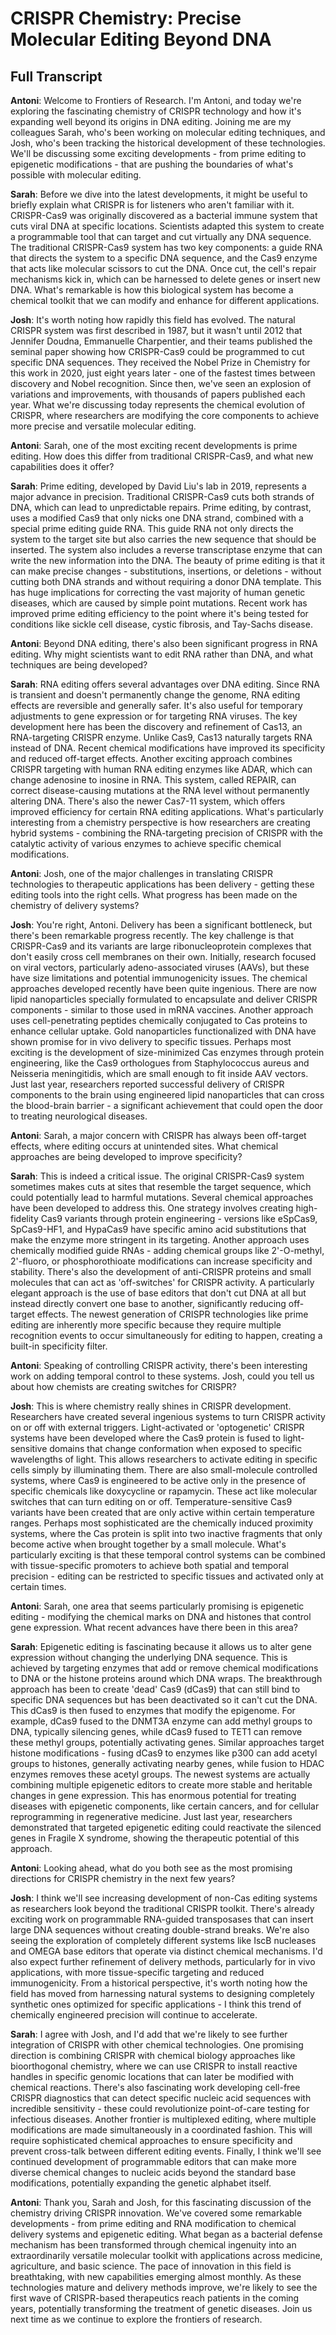 # CRISPR Chemistry: Precise Molecular Editing Beyond DNA
## Full Transcript

**Antoni**: Welcome to Frontiers of Research. I'm Antoni, and today we're exploring the fascinating chemistry of CRISPR technology and how it's expanding well beyond its origins in DNA editing. Joining me are my colleagues Sarah, who's been working on molecular editing techniques, and Josh, who's been tracking the historical development of these technologies. We'll be discussing some exciting developments - from prime editing to epigenetic modifications - that are pushing the boundaries of what's possible with molecular editing.

**Sarah**: Before we dive into the latest developments, it might be useful to briefly explain what CRISPR is for listeners who aren't familiar with it. CRISPR-Cas9 was originally discovered as a bacterial immune system that cuts viral DNA at specific locations. Scientists adapted this system to create a programmable tool that can target and cut virtually any DNA sequence. The traditional CRISPR-Cas9 system has two key components: a guide RNA that directs the system to a specific DNA sequence, and the Cas9 enzyme that acts like molecular scissors to cut the DNA. Once cut, the cell's repair mechanisms kick in, which can be harnessed to delete genes or insert new DNA. What's remarkable is how this biological system has become a chemical toolkit that we can modify and enhance for different applications.

**Josh**: It's worth noting how rapidly this field has evolved. The natural CRISPR system was first described in 1987, but it wasn't until 2012 that Jennifer Doudna, Emmanuelle Charpentier, and their teams published the seminal paper showing how CRISPR-Cas9 could be programmed to cut specific DNA sequences. They received the Nobel Prize in Chemistry for this work in 2020, just eight years later - one of the fastest times between discovery and Nobel recognition. Since then, we've seen an explosion of variations and improvements, with thousands of papers published each year. What we're discussing today represents the chemical evolution of CRISPR, where researchers are modifying the core components to achieve more precise and versatile molecular editing.

**Antoni**: Sarah, one of the most exciting recent developments is prime editing. How does this differ from traditional CRISPR-Cas9, and what new capabilities does it offer?

**Sarah**: Prime editing, developed by David Liu's lab in 2019, represents a major advance in precision. Traditional CRISPR-Cas9 cuts both strands of DNA, which can lead to unpredictable repairs. Prime editing, by contrast, uses a modified Cas9 that only nicks one DNA strand, combined with a special prime editing guide RNA. This guide RNA not only directs the system to the target site but also carries the new sequence that should be inserted. The system also includes a reverse transcriptase enzyme that can write the new information into the DNA. The beauty of prime editing is that it can make precise changes - substitutions, insertions, or deletions - without cutting both DNA strands and without requiring a donor DNA template. This has huge implications for correcting the vast majority of human genetic diseases, which are caused by simple point mutations. Recent work has improved prime editing efficiency to the point where it's being tested for conditions like sickle cell disease, cystic fibrosis, and Tay-Sachs disease.

**Antoni**: Beyond DNA editing, there's also been significant progress in RNA editing. Why might scientists want to edit RNA rather than DNA, and what techniques are being developed?

**Sarah**: RNA editing offers several advantages over DNA editing. Since RNA is transient and doesn't permanently change the genome, RNA editing effects are reversible and generally safer. It's also useful for temporary adjustments to gene expression or for targeting RNA viruses. The key development here has been the discovery and refinement of Cas13, an RNA-targeting CRISPR enzyme. Unlike Cas9, Cas13 naturally targets RNA instead of DNA. Recent chemical modifications have improved its specificity and reduced off-target effects. Another exciting approach combines CRISPR targeting with human RNA editing enzymes like ADAR, which can change adenosine to inosine in RNA. This system, called REPAIR, can correct disease-causing mutations at the RNA level without permanently altering DNA. There's also the newer Cas7-11 system, which offers improved efficiency for certain RNA editing applications. What's particularly interesting from a chemistry perspective is how researchers are creating hybrid systems - combining the RNA-targeting precision of CRISPR with the catalytic activity of various enzymes to achieve specific chemical modifications.

**Antoni**: Josh, one of the major challenges in translating CRISPR technologies to therapeutic applications has been delivery - getting these editing tools into the right cells. What progress has been made on the chemistry of delivery systems?

**Josh**: You're right, Antoni. Delivery has been a significant bottleneck, but there's been remarkable progress recently. The key challenge is that CRISPR-Cas9 and its variants are large ribonucleoprotein complexes that don't easily cross cell membranes on their own. Initially, research focused on viral vectors, particularly adeno-associated viruses (AAVs), but these have size limitations and potential immunogenicity issues. The chemical approaches developed recently have been quite ingenious. There are now lipid nanoparticles specially formulated to encapsulate and deliver CRISPR components - similar to those used in mRNA vaccines. Another approach uses cell-penetrating peptides chemically conjugated to Cas proteins to enhance cellular uptake. Gold nanoparticles functionalized with DNA have shown promise for in vivo delivery to specific tissues. Perhaps most exciting is the development of size-minimized Cas enzymes through protein engineering, like the Cas9 orthologues from Staphylococcus aureus and Neisseria meningitidis, which are small enough to fit inside AAV vectors. Just last year, researchers reported successful delivery of CRISPR components to the brain using engineered lipid nanoparticles that can cross the blood-brain barrier - a significant achievement that could open the door to treating neurological diseases.

**Antoni**: Sarah, a major concern with CRISPR has always been off-target effects, where editing occurs at unintended sites. What chemical approaches are being developed to improve specificity?

**Sarah**: This is indeed a critical issue. The original CRISPR-Cas9 system sometimes makes cuts at sites that resemble the target sequence, which could potentially lead to harmful mutations. Several chemical approaches have been developed to address this. One strategy involves creating high-fidelity Cas9 variants through protein engineering - versions like eSpCas9, SpCas9-HF1, and HypaCas9 have specific amino acid substitutions that make the enzyme more stringent in its targeting. Another approach uses chemically modified guide RNAs - adding chemical groups like 2'-O-methyl, 2'-fluoro, or phosphorothioate modifications can increase specificity and stability. There's also the development of anti-CRISPR proteins and small molecules that can act as 'off-switches' for CRISPR activity. A particularly elegant approach is the use of base editors that don't cut DNA at all but instead directly convert one base to another, significantly reducing off-target effects. The newest generation of CRISPR technologies like prime editing are inherently more specific because they require multiple recognition events to occur simultaneously for editing to happen, creating a built-in specificity filter.

**Antoni**: Speaking of controlling CRISPR activity, there's been interesting work on adding temporal control to these systems. Josh, could you tell us about how chemists are creating switches for CRISPR?

**Josh**: This is where chemistry really shines in CRISPR development. Researchers have created several ingenious systems to turn CRISPR activity on or off with external triggers. Light-activated or 'optogenetic' CRISPR systems have been developed where the Cas9 protein is fused to light-sensitive domains that change conformation when exposed to specific wavelengths of light. This allows researchers to activate editing in specific cells simply by illuminating them. There are also small-molecule controlled systems, where Cas9 is engineered to be active only in the presence of specific chemicals like doxycycline or rapamycin. These act like molecular switches that can turn editing on or off. Temperature-sensitive Cas9 variants have been created that are only active within certain temperature ranges. Perhaps most sophisticated are the chemically induced proximity systems, where the Cas protein is split into two inactive fragments that only become active when brought together by a small molecule. What's particularly exciting is that these temporal control systems can be combined with tissue-specific promoters to achieve both spatial and temporal precision - editing can be restricted to specific tissues and activated only at certain times.

**Antoni**: Sarah, one area that seems particularly promising is epigenetic editing - modifying the chemical marks on DNA and histones that control gene expression. What recent advances have there been in this area?

**Sarah**: Epigenetic editing is fascinating because it allows us to alter gene expression without changing the underlying DNA sequence. This is achieved by targeting enzymes that add or remove chemical modifications to DNA or the histone proteins around which DNA wraps. The breakthrough approach has been to create 'dead' Cas9 (dCas9) that can still bind to specific DNA sequences but has been deactivated so it can't cut the DNA. This dCas9 is then fused to enzymes that modify the epigenome. For example, dCas9 fused to the DNMT3A enzyme can add methyl groups to DNA, typically silencing genes, while dCas9 fused to TET1 can remove these methyl groups, potentially activating genes. Similar approaches target histone modifications - fusing dCas9 to enzymes like p300 can add acetyl groups to histones, generally activating nearby genes, while fusion to HDAC enzymes removes these acetyl groups. The newest systems are actually combining multiple epigenetic editors to create more stable and heritable changes in gene expression. This has enormous potential for treating diseases with epigenetic components, like certain cancers, and for cellular reprogramming in regenerative medicine. Just last year, researchers demonstrated that targeted epigenetic editing could reactivate the silenced genes in Fragile X syndrome, showing the therapeutic potential of this approach.

**Antoni**: Looking ahead, what do you both see as the most promising directions for CRISPR chemistry in the next few years?

**Josh**: I think we'll see increasing development of non-Cas editing systems as researchers look beyond the traditional CRISPR toolkit. There's already exciting work on programmable RNA-guided transposases that can insert large DNA sequences without creating double-strand breaks. We're also seeing the exploration of completely different systems like IscB nucleases and OMEGA base editors that operate via distinct chemical mechanisms. I'd also expect further refinement of delivery methods, particularly for in vivo applications, with more tissue-specific targeting and reduced immunogenicity. From a historical perspective, it's worth noting how the field has moved from harnessing natural systems to designing completely synthetic ones optimized for specific applications - I think this trend of chemically engineered precision will continue to accelerate.

**Sarah**: I agree with Josh, and I'd add that we're likely to see further integration of CRISPR with other chemical technologies. One promising direction is combining CRISPR with chemical biology approaches like bioorthogonal chemistry, where we can use CRISPR to install reactive handles in specific genomic locations that can later be modified with chemical reactions. There's also fascinating work developing cell-free CRISPR diagnostics that can detect specific nucleic acid sequences with incredible sensitivity - these could revolutionize point-of-care testing for infectious diseases. Another frontier is multiplexed editing, where multiple modifications are made simultaneously in a coordinated fashion. This will require sophisticated chemical approaches to ensure specificity and prevent cross-talk between different editing events. Finally, I think we'll see continued development of programmable editors that can make more diverse chemical changes to nucleic acids beyond the standard base modifications, potentially expanding the genetic alphabet itself.

**Antoni**: Thank you, Sarah and Josh, for this fascinating discussion of the chemistry driving CRISPR innovation. We've covered some remarkable developments - from prime editing and RNA modification to chemical delivery systems and epigenetic editing. What began as a bacterial defense mechanism has been transformed through chemical ingenuity into an extraordinarily versatile molecular toolkit with applications across medicine, agriculture, and basic science. The pace of innovation in this field is breathtaking, with new capabilities emerging almost monthly. As these technologies mature and delivery methods improve, we're likely to see the first wave of CRISPR-based therapeutics reach patients in the coming years, potentially transforming the treatment of genetic diseases. Join us next time as we continue to explore the frontiers of research. 